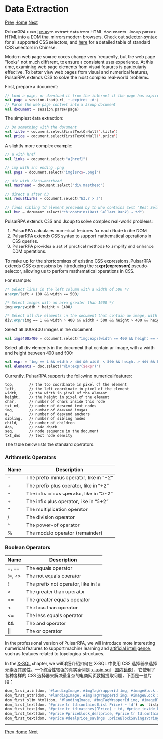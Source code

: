 Data Extraction
=

[Prev](3load-options.md) [Home](1home.md) [Next](5URL.md)

PulsarRPA uses [jsoup](https://jsoup.org/) to extract data from HTML documents. Jsoup parses HTML into a DOM that mirrors modern browsers. Check out [selector-syntax](https://jsoup.org/cookbook/extracting-data/selector-syntax) for all supported CSS selectors, and [here](https://www.w3school.com.cn/cssref/css_selectors.asp) for a detailed table of standard CSS selectors in Chinese.

Modern web page source codes change very frequently, but the web page "looks" not much different, to ensure a consistent user experience. At this time, examining web page elements from visual features is particularly effective. To better view web pages from visual and numerical features, PulsarRPA extends CSS to solve the most complex real-world problems.

First, prepare a document:

```kotlin
// Load a page, or download it from the internet if the page has expired or is being loaded for the first time
val page = session.load(url, "-expires 1d")
// Parse the web page content into a Jsoup document
val document = session.parse(page)
```

The simplest data extraction:

```kotlin
// Do something with the document
val title = document.selectFirstTextOrNull('.title')
val price = document.selectFirstTextOrNull('.price')
```

A slightly more complex example:

```kotlin
// a with href
val links = document.select("a[href]")

// img with src ending .png
val pngs = document.select("img[src$=.png]")

// div with class=masthead
val masthead = document.select("div.masthead")

// direct a after h3
val resultLinks = document.select("h3.r > a")

// finds sibling td element preceded by th who contains text "Best Sellers Rank"
val bsr = document.select("th:contains(Best Sellers Rank) ~ td")
```

PulsarRPA extends CSS and Jsoup to solve complex real-world problems:

1. PulsarRPA calculates numerical features for each Node in the DOM.
2. PulsarRPA extends CSS syntax to support mathematical operations in CSS queries.
3. PulsarRPA provides a set of practical methods to simplify and enhance DOM operations.

To make up for the shortcomings of existing CSS expressions, PulsarRPA extends CSS expressions by introducing the **:expr(expresson)** pseudo-selector, allowing us to perform mathematical operations in CSS.

For example:

```css
/* Select links in the left column with a width of 500 */
a:expr(left < 100 && width == 500)

/* Select images with an area greater than 1600 */
img:expr(width * height > 1600)

/* Select all div elements in the document that contain an image, with a width and height between 400 and 500 */
div:expr(img == 1 && width > 400 && width < 500 && height > 400 && height < 500)
```

Select all 400x400 images in the document:

```kotlin
val imgs400x400 = document.select("img:expr(width == 400 && height == 400)")
```

Select all div elements in the document that contain an image, with a width and height between 400 and 500:

```kotlin
val expr = "img == 1 && width > 400 && width < 500 && height > 400 && height < 500"
val elements = doc.select("div:expr($expr)")
```

Currently, PulsarRPA supports the following numerical features:

```
top,       // the top coordinate in pixel of the element
left,      // the left coordinate in pixel of the element
width,     // the width in pixel of the element
height,    // the height in pixel of the element
char,      // number of chars inside this node
txt_nd,    // number of descend text nodes
img,       // number of descend images
a,         // number of descend anchors
sibling,   // number of sibling nodes
child,     // number of children
dep,       // node depth
seq,       // node sequence in the document
txt_dns    // text node density
```

The table below lists the standard operators.

### Arithmetic Operators

| Name | Description                             |
| ---- | --------------------------------------- |
| -    | The prefix minus operator, like in “-2”  |
| +    | The prefix plus operator, like in “+2”   |
| -    | The infix minus operator, like in “5-2” |
| +    | The infix plus operator, like in “5+2”  |
| *    | The multiplication operator             |
| /    | The division operator                    |
| ^    | The power-of operator                    |
| %    | The modulo operator (remainder)           |

### Boolean Operators

| Name    | Description                          |
| ------- | ------------------------------------ |
| =, ==   | The equals operator                   |
| !=, <>  | The not equals operator               |
| !       | The prefix not operator, like in !a      |
| >       | The greater than operator             |
| >=      | The greater equals operator           |
| <       | The less than operator                |
| <=      | The less equals operator              |
| &&      | The and operator                      |
| \|\|    | The or operator                       |

In the professional version of PulsarRPA, we will introduce more interesting numerical features to support machine learning and [artificial intelligence](https://zhuanlan.zhihu.com/p/576098111), such as features related to topological structures.

In the [X-SQL](13X-SQL.md) chapter, we will详细介绍如何在 X-SQL 中使用 CSS 选择器来选择元素及其属性。一个综合性较强的真实案例是 [x-asin.sql](https://github.com/platonai/exotic-amazon/tree/main/src/main/resources/sites/amazon/crawl/parse/sql/crawl/x-asin.sql)（[国内镜像](https://gitee.com/platonai_galaxyeye/exotic-amazon/blob/main/src/main/resources/sites/amazon/crawl/parse/sql/crawl/x-asin.sql)），它使用了各种各样的 CSS 选择器来解决最复杂的电商网页数据提取问题，下面是一些片段：

```sql
dom_first_attr(dom, '#landingImage, #imgTagWrapperId img, #imageBlock img:expr(width>400)', 'data-old-hires') as `imgsrc`,
dom_first_attr(dom, '#landingImage, #imgTagWrapperId img, #imageBlock img:expr(width>400)', 'data-a-dynamic-image') as `dynamicimgsrcs`,
dom_first_slim_html(dom, '#landingImage, #imgTagWrapperId img, #imageBlock img:expr(width>400)') as `img`,
dom_first_text(dom, '#price tr td:contains(List Price) ~ td') as `listprice`,
dom_first_text(dom, '#price tr td:matches(^Price) ~ td, #price_inside_buybox') as `price`,
dom_first_text(dom, '#price #priceblock_dealprice, #price tr td:contains(Deal of the Day) ~ td') as `withdeal`,
dom_first_text(dom, '#price #dealprice_savings .priceBlockSavingsString, #price tr td:contains(You Save) ~ td') as `yousave`,
```

------

[Prev](3load-options.md) [Home](1home.md) [Next](5URL.md)
